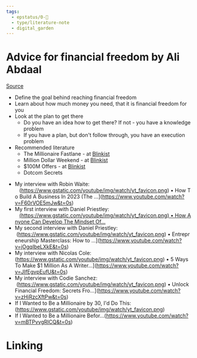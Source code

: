 ```yaml
---
tags:
  - epstatus/0-🌰
  - type/literature-note
  - digital_garden
---
```

# Advice for financial freedom by Ali Abdaal
[Source](https://www.youtube.com/watch?v=BBAuhqvT_ds)

+ Define the goal behind reaching financial freedom
+ Learn about how much money you need, that it is financial freedom for you
+ Look at the plan to get there 
	+ Do you have an idea how to get there? If not - you have a knowledge problem
	+ If you have a plan, but don't follow through, you have an execution problem
+ Recommended literature
	+ The Millionaire Fastlane - at [Blinkist](https://www.blinkist.com/en/app/books/the-millionaire-fastlane-en-mj-demarco)
	+ Million Dollar Weekend - at [Blinkist](https://www.blinkist.com/en/app/books/million-dollar-weekend-en)
	+ $100M Offers - at [Blinkist](https://www.blinkist.com/en/app/books/100m-offers-en)
	+ Dotcom Secrets 

- My interview with Robin Waite:    (https://www.gstatic.com/youtube/img/watch/yt_favicon.png) • How To Build A Business In 2023 (The ...](https://www.youtube.com/watch?v=F60rVOE5mJw&t=0s)   
- My first interview with Daniel Priestley:    [(https://www.gstatic.com/youtube/img/watch/yt_favicon.png) • How Anyone Can Develop The Mindset Of...](https://www.youtube.com/watch?v=VwLqwcjJwRo&t=0s)   
- My second interview with Daniel Priestley:  (https://www.gstatic.com/youtube/img/watch/yt_favicon.png) • Entrepreneurship Masterclass: How to ...](https://www.youtube.com/watch?v=jOgqIbeLXkE&t=0s)   
- My interview with Nicolas Cole: (https://www.gstatic.com/youtube/img/watch/yt_favicon.png) • 5 Ways To Make $1 Million As A Writer...](https://www.youtube.com/watch?v=JIfEgvpEufU&t=0s)   
- My interview with Codie Sanchez:  (https://www.gstatic.com/youtube/img/watch/yt_favicon.png) • Unlock Financial Freedom: Secrets Fro...](https://www.youtube.com/watch?v=zHiRzcXftPw&t=0s)   
- If I Wanted to Be a Millionaire by 30, I'd Do This: (https://www.gstatic.com/youtube/img/watch/yt_favicon.png) 
- If I Wanted to Be a Millionaire Befor...(https://www.youtube.com/watch?v=mBTPvvgRICQ&t=0s)


# Linking


